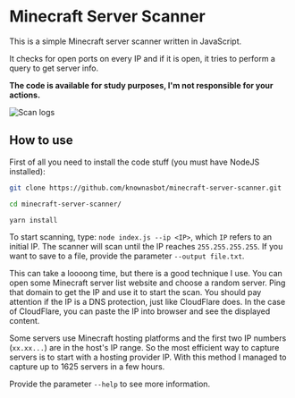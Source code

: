# Minecraft Server Scanner

This is a simple Minecraft server scanner written in JavaScript.

It checks for open ports on every IP and if it is open, it tries to perform a query to get server info.

**The code is available for study purposes, I'm not responsible for your actions.**

![Scan logs](https://i.imgur.com/CStbmy8.png)

## How to use
First of all you need to install the code stuff (you must have NodeJS installed):
```sh
git clone https://github.com/knownasbot/minecraft-server-scanner.git

cd minecraft-server-scanner/

yarn install
```

To start scanning, type: `node index.js --ip <IP>`, which `IP` refers to an initial IP. The scanner will scan until the IP reaches `255.255.255.255`. If you want to save to a file, provide the parameter `--output file.txt`.

This can take a loooong time, but there is a good technique I use. You can open some Minecraft server list website and choose a random server. Ping that domain to get the IP and use it to start the scan. You should pay attention if the IP is a DNS protection, just like CloudFlare does. In the case of CloudFlare, you can paste the IP into browser and see the displayed content.

Some servers use Minecraft hosting platforms and the first two IP numbers (`xx.xx...`) are in the host's IP range. So the most efficient way to capture servers is to start with a hosting provider IP. With this method I managed to capture up to 1625 servers in a few hours.

Provide the parameter `--help` to see more information.